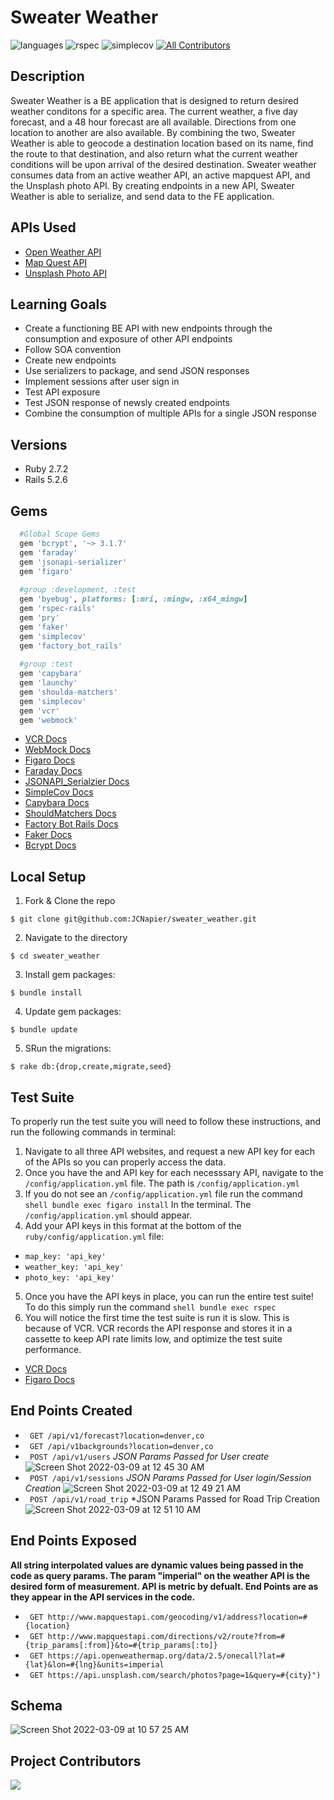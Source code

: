 # Sweater Weather

![languages](https://img.shields.io/github/languages/top/JCNapier/sweater_weather?color=red)
![rspec](https://img.shields.io/gem/v/rspec?color=blue&label=rspec)
![simplecov](https://img.shields.io/gem/v/simplecov?color=blue&label=simplecov)
[![All Contributors](https://img.shields.io/badge/contributors-1-orange.svg?style=flat)](#contributors-)


## Description 

Sweater Weather is a BE application that is designed to return desired weather conditons for a specific area. The current weather, a five day forecast, and a 48 hour forecast are all available. Directions from one location to another are also available. By combining the two, Sweater Weather is able to geocode a destination location based on its name, find the route to that destination, and also return what the current weather conditions will be upon arrival of the desired destination. Sweater weather consumes data from an active weather API, an active mapquest API, and the Unsplash photo API. By creating endpoints in a new API, Sweater Weather is able to serialize, and send data to the FE application.

## APIs Used 

- [Open Weather API](https://openweathermap.org/api)
- [Map Quest API](https://developer.mapquest.com/documentation/)
- [Unsplash Photo API](https://unsplash.com/documentation)

## Learning Goals 
- Create a functioning BE API with new endpoints through the consumption and exposure of other API endpoints 
- Follow SOA convention
- Create new endpoints
- Use serializers to package, and send JSON responses
- Implement sessions after user sign in
- Test API exposure
- Test JSON response of newsly created endpoints
- Combine the consumption of multiple APIs for a single JSON response

## Versions
- Ruby 2.7.2
- Rails 5.2.6

## Gems
```ruby 
  #Global Scope Gems 
  gem 'bcrypt', '~> 3.1.7'
  gem 'faraday'
  gem 'jsonapi-serializer'
  gem 'figaro'
  
  #group :development, :test
  gem 'byebug', platforms: [:mri, :mingw, :x64_mingw]
  gem 'rspec-rails'
  gem 'pry'
  gem 'faker'
  gem 'simplecov'
  gem 'factory_bot_rails'
  
  #group :test
  gem 'capybara'
  gem 'launchy'
  gem 'shoulda-matchers'
  gem 'simplecov'
  gem 'vcr'
  gem 'webmock'
```
- [VCR Docs](https://github.com/vcr/vcr)
- [WebMock Docs](https://github.com/bblimke/webmock)
- [Figaro Docs](https://github.com/laserlemon/figaro)
- [Faraday Docs](https://lostisland.github.io/faraday/)
- [JSONAPI_Serialzier Docs](https://github.com/jsonapi-serializer/jsonapi-serializer)
- [SimpleCov Docs](https://github.com/simplecov-ruby/simplecov)
- [Capybara Docs](https://github.com/teamcapybara/capybara)
- [ShouldMatchers Docs](https://github.com/thoughtbot/shoulda-matchers)
- [Factory Bot Rails Docs](https://github.com/thoughtbot/factory_bot_rails)
- [Faker Docs](https://github.com/faker-ruby/faker)
- [Bcrypt Docs](https://github.com/bcrypt-ruby/bcrypt-ruby)

## Local Setup 

1. Fork & Clone the repo 
```shell
$ git clone git@github.com:JCNapier/sweater_weather.git
```
2. Navigate to the directory 
```shell 
$ cd sweater_weather
```
3. Install gem packages:
```shell
$ bundle install
```
4. Update gem packages: 
```shell
$ bundle update
```
5. SRun the migrations: 
```shell
$ rake db:{drop,create,migrate,seed}
```

## Test Suite 

To properly run the test suite you will need to follow these instructions, and run the following commands in terminal: 

1. Navigate to all three API websites, and request a new API key for each of the APIs so you can properly access the data. 
2. Once you have the and API key for each necesssary API, navigate to the ```/config/application.yml``` file. The path is ```/config/application.yml```
3. If you do not see an ```/config/application.yml``` file run the command ```shell bundle exec figaro install``` In the terminal. The ```/config/application.yml``` should appear. 
4. Add your API keys in this format at the bottom of the ```ruby/config/application.yml``` file: 
  - ```map_key: 'api_key'```
  - ```weather_key: 'api_key'```
  - ```photo_key: 'api_key'```
5. Once you have the API keys in place, you can run the entire test suite! To do this simply run the command ```shell bundle exec rspec```
6. You will notice the first time the test suite is run it is slow. This is because of VCR. VCR records the API response and stores it in a cassette to keep API rate limits low, and optimize the test suite performance. 

- [VCR Docs](https://github.com/vcr/vcr)
- [Figaro Docs](https://github.com/laserlemon/figaro)

## End Points Created
- ``` GET /api/v1/forecast?location=denver,co```
- ``` GET /api/v1backgrounds?location=denver,co```
- ``` POST /api/v1/users``` 
  *JSON Params Passed for User create* 
  ![Screen Shot 2022-03-09 at 12 45 30 AM](https://user-images.githubusercontent.com/81737385/157395634-45693079-1544-4e9e-8d3e-ddb6aa5f2de3.png)
- ``` POST /api/v1/sessions``` 
  *JSON Params Passed for User login/Session Creation* 
  ![Screen Shot 2022-03-09 at 12 49 21 AM](https://user-images.githubusercontent.com/81737385/157396212-2fb52f09-5a54-4522-9550-757ab9b7636c.png)
- ``` POST /api/v1/road_trip``` 
  *JSON Params Passed for Road Trip Creation
  ![Screen Shot 2022-03-09 at 12 51 10 AM](https://user-images.githubusercontent.com/81737385/157396510-16969130-40d2-4ef7-b769-8d0669d74c41.png)
  
## End Points Exposed 
  **All string interpolated values are dynamic values being passed in the code as query params. The param "imperial" on the weather API is the desired form of         measurement. API is metric by defualt. End Points are as they appear in the API services in the code.**
  
- ``` GET http://www.mapquestapi.com/geocoding/v1/address?location=#{location}```
- ``` GET http://www.mapquestapi.com/directions/v2/route?from=#{trip_params[:from]}&to=#{trip_params[:to]}```
- ``` GET https://api.openweathermap.org/data/2.5/onecall?lat=#{lat}&lon=#{lng}&units=imperial```
- ``` GET https://api.unsplash.com/search/photos?page=1&query=#{city}")```

## Schema 
![Screen Shot 2022-03-09 at 10 57 25 AM](https://user-images.githubusercontent.com/81737385/157502279-15ecea78-60dd-474c-99d4-3be684ececbb.png)

## Project Contributors

<a href="https://github.com/JCNapier/sweater_weather/graphs/contributors">
  <img src="https://contrib.rocks/image?repo=JCNapier/sweater_weather" />
</a>


